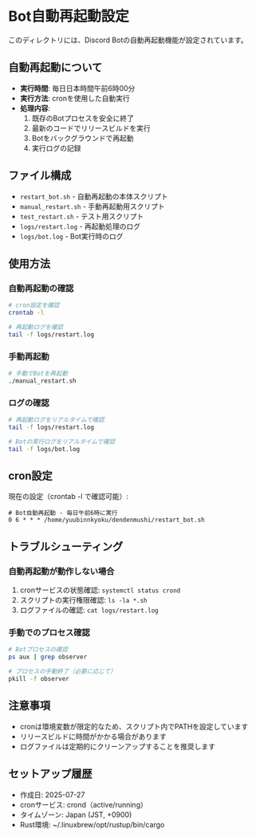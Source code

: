 # Bot自動再起動設定

このディレクトリには、Discord Botの自動再起動機能が設定されています。

## 自動再起動について

- **実行時間**: 毎日日本時間午前6時00分
- **実行方法**: cronを使用した自動実行
- **処理内容**: 
  1. 既存のBotプロセスを安全に終了
  2. 最新のコードでリリースビルドを実行
  3. Botをバックグラウンドで再起動
  4. 実行ログの記録

## ファイル構成

- `restart_bot.sh` - 自動再起動の本体スクリプト
- `manual_restart.sh` - 手動再起動用スクリプト
- `test_restart.sh` - テスト用スクリプト
- `logs/restart.log` - 再起動処理のログ
- `logs/bot.log` - Bot実行時のログ

## 使用方法

### 自動再起動の確認
```bash
# cron設定を確認
crontab -l

# 再起動ログを確認
tail -f logs/restart.log
```

### 手動再起動
```bash
# 手動でBotを再起動
./manual_restart.sh
```

### ログの確認
```bash
# 再起動ログをリアルタイムで確認
tail -f logs/restart.log

# Botの実行ログをリアルタイムで確認
tail -f logs/bot.log
```

## cron設定

現在の設定（crontab -l で確認可能）:
```
# Bot自動再起動 - 毎日午前6時に実行
0 6 * * * /home/yuubinnkyoku/dendenmushi/restart_bot.sh
```

## トラブルシューティング

### 自動再起動が動作しない場合
1. cronサービスの状態確認: `systemctl status crond`
2. スクリプトの実行権限確認: `ls -la *.sh`
3. ログファイルの確認: `cat logs/restart.log`

### 手動でのプロセス確認
```bash
# Botプロセスの確認
ps aux | grep observer

# プロセスの手動終了（必要に応じて）
pkill -f observer
```

## 注意事項

- cronは環境変数が限定的なため、スクリプト内でPATHを設定しています
- リリースビルドに時間がかかる場合があります
- ログファイルは定期的にクリーンアップすることを推奨します

## セットアップ履歴

- 作成日: 2025-07-27
- cronサービス: crond（active/running）
- タイムゾーン: Japan (JST, +0900)
- Rust環境: ~/.linuxbrew/opt/rustup/bin/cargo
